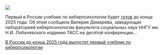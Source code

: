 <!--2025-06-08 13:22:50-->
<div class="yb">
  <div class="rss habr"><img src="https://habrastorage.org/getpro/habr/upload_files/ccc/4c3/edf/ccc4c3edfd8e13f111c3cad6e1c600df.jpeg" /><p>Первый в&nbsp;России учебник по&nbsp;киберпсихологии будет <a href="https://tass.ru/obschestvo/24112845" rel="noopener noreferrer nofollow">готов</a> до&nbsp;конца 2025&nbsp;года. Об&nbsp;этом сообщила Валерия Демарева, заведующая лабораторией киберпсихологии факультета социальных наук ННГУ им. Н.И. Лобачевского изданию ТАСС на&nbsp;десятой конференции... <p class="titl"><a href="https://habr.com/ru/news/916658/?utm_source=habrahabr&utm_medium=rss&utm_campaign=916658">В России до конца 2025 года выпустят первый учебник по киберпсихологии</a></p></div>
</div>
